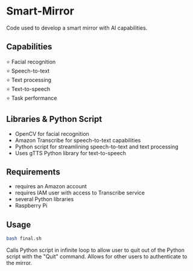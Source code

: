 # Smart-Mirror
Code used to develop a smart mirror with AI capabilities.

## Capabilities
⭐ Facial recognition<br>
⭐ Speech-to-text<br>
⭐ Text processing<br>
⭐ Text-to-speech<br>
⭐ Task performance<br>


## Libraries & Python Script
- OpenCV for facial recognition
- Amazon Transcribe for speech-to-text capabilities
- Python script for streamlining speech-to-text and text processing
- Uses gTTS Python library for text-to-speech

## Requirements
- requires an Amazon account
- requires IAM user with access to Transcribe service
- several Python libraries
- Raspberry Pi 

## Usage
```bash
bash final.sh
```
Calls Python script in infinite loop to allow user to quit out of the Python script with the "Quit" command. Allows for other users to authenticate to the mirror. 
